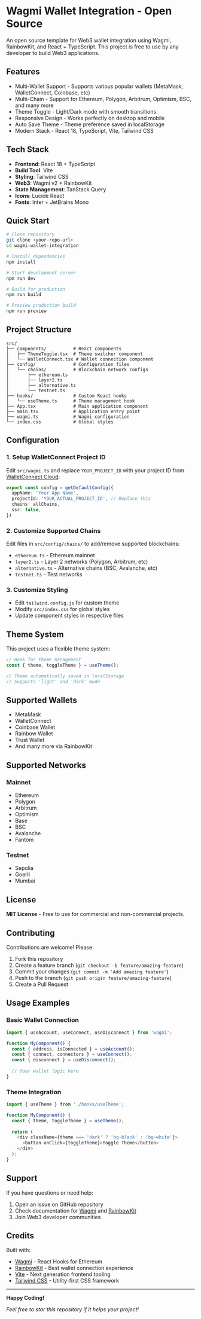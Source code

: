 # Wagmi Wallet Integration - Open Source

An open source template for Web3 wallet integration using Wagmi, RainbowKit, and React + TypeScript. This project is free to use by any developer to build Web3 applications.

## Features

- Multi-Wallet Support - Supports various popular wallets (MetaMask, WalletConnect, Coinbase, etc)
- Multi-Chain - Support for Ethereum, Polygon, Arbitrum, Optimism, BSC, and many more
- Theme Toggle - Light/Dark mode with smooth transitions
- Responsive Design - Works perfectly on desktop and mobile
- Auto Save Theme - Theme preference saved in localStorage
- Modern Stack - React 18, TypeScript, Vite, Tailwind CSS

## Tech Stack

- **Frontend**: React 18 + TypeScript
- **Build Tool**: Vite
- **Styling**: Tailwind CSS
- **Web3**: Wagmi v2 + RainbowKit
- **State Management**: TanStack Query
- **Icons**: Lucide React
- **Fonts**: Inter + JetBrains Mono

## Quick Start

```bash
# Clone repository
git clone <your-repo-url>
cd wagmi-wallet-integration

# Install dependencies
npm install

# Start development server
npm run dev

# Build for production
npm run build

# Preview production build
npm run preview
```

## Project Structure

```
src/
├── components/          # React components
│   ├── ThemeToggle.tsx  # Theme switcher component
│   └── WalletConnect.tsx # Wallet connection component
├── config/              # Configuration files
│   └── chains/          # Blockchain network configs
│       ├── ethereum.ts
│       ├── layer2.ts
│       ├── alternative.ts
│       └── testnet.ts
├── hooks/               # Custom React hooks
│   └── useTheme.ts      # Theme management hook
├── App.tsx              # Main application component
├── main.tsx             # Application entry point
├── wagmi.ts             # Wagmi configuration
└── index.css            # Global styles
```

## Configuration

### 1. Setup WalletConnect Project ID

Edit `src/wagmi.ts` and replace `YOUR_PROJECT_ID` with your project ID from [WalletConnect Cloud](https://cloud.walletconnect.com):

```typescript
export const config = getDefaultConfig({
  appName: 'Your App Name',
  projectId: 'YOUR_ACTUAL_PROJECT_ID', // Replace this
  chains: allChains,
  ssr: false,
})
```

### 2. Customize Supported Chains

Edit files in `src/config/chains/` to add/remove supported blockchains:

- `ethereum.ts` - Ethereum mainnet
- `layer2.ts` - Layer 2 networks (Polygon, Arbitrum, etc)
- `alternative.ts` - Alternative chains (BSC, Avalanche, etc)  
- `testnet.ts` - Test networks

### 3. Customize Styling

- Edit `tailwind.config.js` for custom theme
- Modify `src/index.css` for global styles
- Update component styles in respective files

## Theme System

This project uses a flexible theme system:

```typescript
// Hook for theme management
const { theme, toggleTheme } = useTheme();

// Theme automatically saved in localStorage
// Supports 'light' and 'dark' mode
```

## Supported Wallets

- MetaMask
- WalletConnect
- Coinbase Wallet
- Rainbow Wallet
- Trust Wallet
- And many more via RainbowKit

## Supported Networks

### Mainnet
- Ethereum
- Polygon
- Arbitrum
- Optimism
- Base
- BSC
- Avalanche
- Fantom

### Testnet
- Sepolia
- Goerli
- Mumbai

## License

**MIT License** - Free to use for commercial and non-commercial projects.

## Contributing

Contributions are welcome! Please:

1. Fork this repository
2. Create a feature branch (`git checkout -b feature/amazing-feature`)
3. Commit your changes (`git commit -m 'Add amazing feature'`)
4. Push to the branch (`git push origin feature/amazing-feature`)
5. Create a Pull Request

## Usage Examples

### Basic Wallet Connection
```typescript
import { useAccount, useConnect, useDisconnect } from 'wagmi';

function MyComponent() {
  const { address, isConnected } = useAccount();
  const { connect, connectors } = useConnect();
  const { disconnect } = useDisconnect();
  
  // Your wallet logic here
}
```

### Theme Integration
```typescript
import { useTheme } from './hooks/useTheme';

function MyComponent() {
  const { theme, toggleTheme } = useTheme();
  
  return (
    <div className={theme === 'dark' ? 'bg-black' : 'bg-white'}>
      <button onClick={toggleTheme}>Toggle Theme</button>
    </div>
  );
}
```

## Support

If you have questions or need help:

1. Open an issue on GitHub repository
2. Check documentation for [Wagmi](https://wagmi.sh) and [RainbowKit](https://rainbowkit.com)
3. Join Web3 developer communities

## Credits

Built with:
- [Wagmi](https://wagmi.sh) - React Hooks for Ethereum
- [RainbowKit](https://rainbowkit.com) - Best wallet connection experience
- [Vite](https://vitejs.dev) - Next generation frontend tooling
- [Tailwind CSS](https://tailwindcss.com) - Utility-first CSS framework

---

**Happy Coding!**

*Feel free to star this repository if it helps your project!*